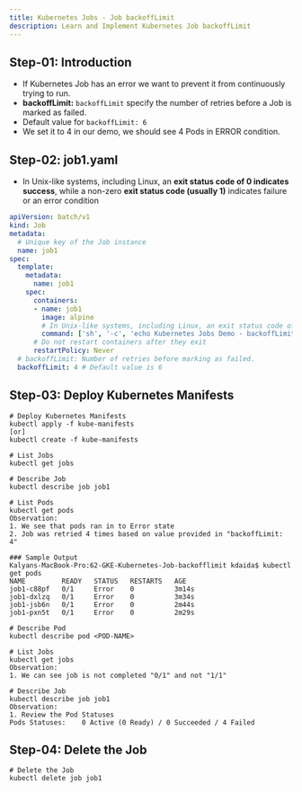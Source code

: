 ```yaml
---
title: Kubernetes Jobs - Job backoffLimit
description: Learn and Implement Kubernetes Job backoffLimit
---
```


## Step-01: Introduction
- If Kubernetes Job has an error we want to prevent it from continuously trying to run.
- **backoffLimit:** `backoffLimit` specify the number of retries before a Job is marked as failed. 
- Default value for `backoffLimit: 6`
- We set it to 4 in our demo, we should see 4 Pods in ERROR condition. 

## Step-02: job1.yaml
- In Unix-like systems, including Linux, an **exit status code of 0 indicates success**, while a non-zero **exit status code (usually 1)** indicates failure or an error condition
```yaml
apiVersion: batch/v1
kind: Job
metadata:
  # Unique key of the Job instance
  name: job1
spec:
  template:
    metadata:
      name: job1
    spec:
      containers:
      - name: job1
        image: alpine
        # In Unix-like systems, including Linux, an exit status code of 0 indicates success, while a non-zero exit status code (usually 1) indicates failure or an error condition
        command: ['sh', '-c', 'echo Kubernetes Jobs Demo - backoffLimit Test ; exit 1']
      # Do not restart containers after they exit
      restartPolicy: Never
  # backoffLimit: Number of retries before marking as failed.
  backoffLimit: 4 # Default value is 6
```

## Step-03: Deploy Kubernetes Manifests
```t
# Deploy Kubernetes Manifests
kubectl apply -f kube-manifests
[or]
kubectl create -f kube-manifests

# List Jobs
kubectl get jobs

# Describe Job
kubectl describe job job1

# List Pods
kubectl get pods
Observation:
1. We see that pods ran in to Error state
2. Job was retried 4 times based on value provided in "backoffLimit: 4"

### Sample Output
Kalyans-MacBook-Pro:62-GKE-Kubernetes-Job-backofflimit kdaida$ kubectl get pods
NAME         READY   STATUS   RESTARTS   AGE
job1-c88pf   0/1     Error    0          3m14s
job1-dxlzq   0/1     Error    0          3m34s
job1-jsb6n   0/1     Error    0          2m44s
job1-pxn5t   0/1     Error    0          2m29s

# Describe Pod
kubectl describe pod <POD-NAME>

# List Jobs
kubectl get jobs
Observation: 
1. We can see job is not completed "0/1" and not "1/1"

# Describe Job
kubectl describe job job1
Observation:
1. Review the Pod Statuses
Pods Statuses:    0 Active (0 Ready) / 0 Succeeded / 4 Failed
```

## Step-04: Delete the Job
```t
# Delete the Job
kubectl delete job job1
```
